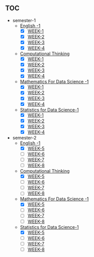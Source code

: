 ## TOC
+ semester-1
	+ [English -1](english-1/)
		+ [x] [WEEK-1](english-1/notes/README.md#week-1)
		+ [x] [WEEK-2](english-1/notes/README.md#week-2)
		+ [x] [WEEK-3](english-1/notes/README.md#week-3)
		+ [x] [WEEK-4](english-1/notes/README.md#week-4)
	+ [Computational Thinking](computational-thinking/)
		+ [x] [WEEK-1](computational-thinking/notes/README.md#week-1)
		+ [x] [WEEK-2](computational-thinking/notes/README.md#week-2)
		+ [x] [WEEK-3](computational-thinking/notes/README.md#week-3)
		+ [x] [WEEK-4](computational-thinking/notes/README.md#week-4)
	+ [Mathematics For Data Science -1](math-1/)
		+ [x] [WEEK-1](math-1/notes/README.md#week-1)
		+ [x] [WEEK-2](math-1/notes/README.md#week-2)
		+ [x] [WEEK-3](math-1/notes/README.md#week-3)
		+ [x] [WEEK-4](math-1/notes/README.md#week-4)
	+ [Statistics for Data Science-1](stats-1/)
		+ [x] [WEEK-1](stats-1/notes/README.md#week-1)
		+ [x] [WEEK-2](stats-1/notes/README.md#week-2)
		+ [x] [WEEK-3](stats-1/notes/README.md#week-3)
		+ [x] [WEEK-4](stats-1/notes/README.md#week-4)
+ semester-2
	+ [English -1](english-1/)
		+ [x] [WEEK-5](english-1/notes/README.md#week-5)
		+ [ ] [WEEK-6](english-1/notes/README.md#week-6)
		+ [ ] [WEEK-7](english-1/notes/README.md#week-7)
		+ [ ] [WEEK-8](english-1/notes/README.md#week-8)
	+ [Computational Thinking](computational-thinking/)
		+ [x] [WEEK-5](computational-thinking/notes/README.md#week-5)
		+ [ ] [WEEK-6](computational-thinking/notes/README.md#week-6)
		+ [ ] [WEEK-7](computational-thinking/notes/README.md#week-7)
		+ [ ] [WEEK-8](computational-thinking/notes/README.md#week-8)
	+ [Mathematics For Data Science -1](math-1/)
		+ [x] [WEEK-5](math-1/notes/README.md#week-5)
		+ [ ] [WEEK-6](math-1/notes/README.md#week-6)
		+ [ ] [WEEK-7](math-1/notes/README.md#week-7)
		+ [ ] [WEEK-8](math-1/notes/README.md#week-8)
	+ [Statistics for Data Science-1](stats-1/)
		+ [x] [WEEK-5](stats-1/notes/README.md#week-5)
		+ [ ] [WEEK-6](stats-1/notes/README.md#week-6)
		+ [ ] [WEEK-7](stats-1/notes/README.md#week-7)
		+ [ ] [WEEK-8](stats-1/notes/README.md#week-8)
